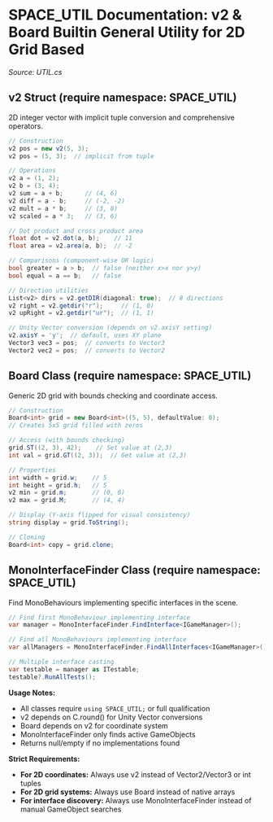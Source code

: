 # SPACE_UTIL Documentation: v2 & Board<T> Builtin General Utility for 2D Grid Based
*Source: UTIL.cs*

## v2 Struct (require namespace: SPACE_UTIL)
2D integer vector with implicit tuple conversion and comprehensive operators.

```csharp
// Construction
v2 pos = new v2(5, 3);
v2 pos = (5, 3);  // implicit from tuple

// Operations
v2 a = (1, 2);
v2 b = (3, 4);
v2 sum = a + b;      // (4, 6)
v2 diff = a - b;     // (-2, -2)
v2 mult = a * b;     // (3, 8)
v2 scaled = a * 3;   // (3, 6)

// Dot product and cross product area
float dot = v2.dot(a, b);    // 11
float area = v2.area(a, b);  // -2

// Comparisons (component-wise OR logic)
bool greater = a > b;  // false (neither x>x nor y>y)
bool equal = a == b;   // false

// Direction utilities
List<v2> dirs = v2.getDIR(diagonal: true);  // 8 directions
v2 right = v2.getdir("r");     // (1, 0)
v2 upRight = v2.getdir("ur");  // (1, 1)

// Unity Vector conversion (depends on v2.axisY setting)
v2.axisY = 'y';  // default, uses XY plane
Vector3 vec3 = pos;  // converts to Vector3
Vector2 vec2 = pos;  // converts to Vector2
```

## Board<T> Class (require namespace: SPACE_UTIL)
Generic 2D grid with bounds checking and coordinate access.

```csharp
// Construction
Board<int> grid = new Board<int>((5, 5), defaultValue: 0);
// Creates 5x5 grid filled with zeros

// Access (with bounds checking)
grid.ST((2, 3), 42);    // Set value at (2,3)
int val = grid.GT((2, 3));  // Get value at (2,3)

// Properties
int width = grid.w;    // 5
int height = grid.h;   // 5
v2 min = grid.m;       // (0, 0)
v2 max = grid.M;       // (4, 4)

// Display (Y-axis flipped for visual consistency)
string display = grid.ToString();

// Cloning
Board<int> copy = grid.clone;
```

## MonoInterfaceFinder Class (require namespace: SPACE_UTIL)
Find MonoBehaviours implementing specific interfaces in the scene.

```csharp
// Find first MonoBehaviour implementing interface
var manager = MonoInterfaceFinder.FindInterface<IGameManager>();

// Find all MonoBehaviours implementing interface
var allManagers = MonoInterfaceFinder.FindAllInterfaces<IGameManager>();

// Multiple interface casting
var testable = manager as ITestable;
testable?.RunAllTests();
```

**Usage Notes:**
- All classes require `using SPACE_UTIL;` or full qualification
- v2 depends on C.round() for Unity Vector conversions
- Board<T> depends on v2 for coordinate system
- MonoInterfaceFinder only finds active GameObjects
- Returns null/empty if no implementations found

**Strict Requirements:**
- **For 2D coordinates:** Always use v2 instead of Vector2/Vector3 or int tuples
- **For 2D grid systems:** Always use Board<T> instead of native arrays
- **For interface discovery:** Always use MonoInterfaceFinder instead of manual GameObject searches